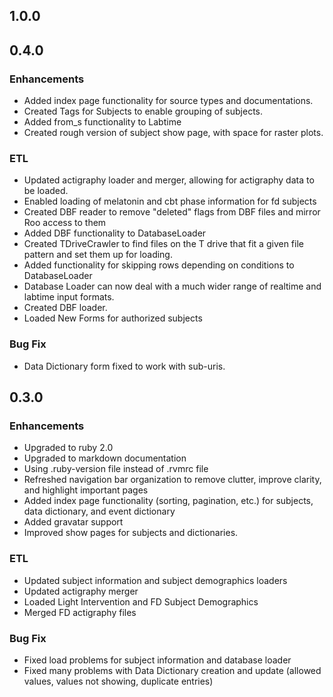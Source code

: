 ## 1.0.0

## 0.4.0

### Enhancements
- Added index page functionality for source types and documentations.
- Created Tags for Subjects to enable grouping of subjects.
- Added from_s functionality to Labtime
- Created rough version of subject show page, with space for raster plots.

### ETL
- Updated actigraphy loader and merger, allowing for actigraphy data to be loaded.
- Enabled loading of melatonin and cbt phase information for fd subjects
- Created DBF reader to remove "deleted" flags from DBF files and mirror Roo access to them
- Added DBF functionality to DatabaseLoader
- Created TDriveCrawler to find files on the T drive that fit a given file pattern and set them up for loading.
- Added functionality for skipping rows depending on conditions to DatabaseLoader
- Database Loader can now deal with a much wider range of realtime and labtime input formats.
- Created DBF loader.
- Loaded New Forms for authorized subjects

### Bug Fix
- Data Dictionary form fixed to work with sub-uris.

## 0.3.0

### Enhancements
- Upgraded to ruby 2.0
- Upgraded to markdown documentation
- Using .ruby-version file instead of .rvmrc file
- Refreshed navigation bar organization to remove clutter, improve clarity, and highlight important pages
- Added index page functionality (sorting, pagination, etc.) for subjects, data dictionary, and event dictionary
- Added gravatar support
- Improved show pages for subjects and dictionaries.

### ETL
- Updated subject information and subject demographics loaders
- Updated actigraphy merger
- Loaded Light Intervention and FD Subject Demographics
- Merged FD actigraphy files

### Bug Fix
- Fixed load problems for subject information and database loader
- Fixed many problems with Data Dictionary creation and update (allowed values, values not showing, duplicate entries)
